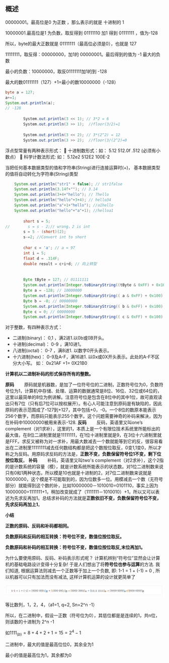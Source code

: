 ## 概述

00000001。最高位是0 为正数 ，那么表示的就是 十进制的 1

10000001.最高位是1 为负数，取反得到 01111110 加1 得到 01111111 ，值为-128

所以，byte的最大正数就是 01111111（最高位必须是0），也就是 127

11111111，取反得：00000000，加1的 00000001。最后得到的值为 -1  最大的负数

最小的负数：10000000，取反01111111加1的到 -128

最大的数01111111（127）+1=最小的数10000000（-128）

```java
byte a = 127; 
a+=1; 
System.out.println(a); 
// -128

        System.out.println(3 << 1); // 3*2 = 6
        System.out.println(3 >> 1);  //floor(3/2)=1

        System.out.println(3 << 2); // 3*(2^2) = 12
        System.out.println(3 >> 2);  //floor(3/(2^2)=0
```

浮点型常量有两种表示形式：
 十进制数形式：如： 5.12 512.0f .512 (必须有小数点）
 科学计数法形式: 如： 5.12e2 512E2 100E-2  

当把任何基本数据类型的值和字符串(String)进行连接运算时(+)， 基本数据类型的值将自动转化为字符串(String)类型  

```java
    System.out.println("str1" + false); // str1false
    System.out.println(3.14f+""); // 3.14
    System.out.println(3+4+"hello"); // 7hello
    System.out.println("hello"+3+4); // hello34
    System.out.println("a"+1+"hello"); //a1hello
    System.out.println("hello"+"a"+1); //helloa1

        short s = 5;
//        s = s - 2;// wrong，2 is int
        s = 5 - (short)(2);
		s-=2; //Convert int to short

        char c = 'a'; // a = 97
        int i = 5;
        float d = .314F;
        double result = c+i+d; // 向上转型


        Byte tByte = 127; // 01111111
        System.out.println(Integer.toBinaryString((tByte & 0xFF) + 0x100).substring(1));
        Byte a = -128; // 10000000
        System.out.println(Integer.toBinaryString(( a & 0xFF) + 0x100).substring(1));
        Byte b = -0; // 00000000
        System.out.println(Integer.toBinaryString(( b & 0xFF) + 0x100).substring(1));
        Byte c = 0; // 00000000
        System.out.println(Integer.toBinaryString(( c & 0xFF) + 0x100).substring(1));
```
对于整数，有四种表示方式：

- 二进制(binary)： 0,1 ，满2进1.以0b或0B开头。
- 十进制(decimal)： 0-9 ，满10进1。
- 八进制(octal)： 0-7 ，满8进1. 以数字0开头表示。
- 十六进制(hex)： 0-9及A-F，满16进1. 以0x或0X开头表示。此处的A-F不区分大小写。
  如： 0x21AF +1= 0X21B0

**计算机以二进制补码的形式保存所有的整数。**



**原码**
　　原码就是机器数，是加了一位符号位的二进制，正数符号位为0，负数符号位为1，计算机中存储、处理、运算的数据通常是8位、16位、32位或64位的，这里以最简单的8位为例讲解。注意符号位是包含在8位中的其中1位，故可直观读出只有7位（只有后7位可以按权展开）。有心人可能注意到原码是有缺陷的，因此原码的表示范围成了-127到+127，其中包括+0，-0。一个8位的数原本能表示256个数字，而原码只能表示255个数字。这个问题需要神奇的补码来解决，因为在补码中10000000被用来表示-128.
**反码**
　　反码，英语里又叫one’s complement（对1求补），这里的1，本质上是一个有限位技术系统里所能标出的最大值，在8位二进制里就是11111111，在1位十进制里就是9，在3位十六进制里就是FFF。求反又被称为对一求补，用最大数减去一个数就能等到它的反，很容易看出在二进制里11111111减去任何数结构都是把这个数按位取反，0变1,1变0，所以才称之为反码。用原码求反码的方法是，**正数不变，负数保留符号位1不变，剩下位按位取反**。
**补码**
　　补码，英语里又叫two's complement（对2求补），这个2指的是计数系统的容量（模），就是计数系统所能表示的状态数。对1位二进制数来说只有0和1两种状态，所以模是10也就是十进制的2，对7位二进制数来说就是10000000，这个模是不可能取到的，因为位数多一位。用模减去一个数（无符号部分）就能得到这个数的补，比如10000000－1010010=0101110，事实上因为10000000=1111111+1，稍加改变就成了（1111111－1010010）+1，所以又可以表述为先求反再加1。总结求补码的方法就是**正数依旧不变，负数保留符号位不变，先求反码再加上1**。

**小结**

**正数的原码、反码和补码都相同。**

**负数原码和反码的相互转换：符号位不变，数值位按位取反。**

**负数原码和补码的相互转换：符号位不变，数值位按位取反,末位再加1。**



为什么要使用原码、反码、补码表示形式呢？
计算机辨别“符号位”显然会让计算机的基础电路设计变得十分复杂! 于是人们想出了将**符号位也参与运算**的方法. 我们知道, 根据运算法则减去一个正数等于加上一个负数, 即: 1-1 = 1 + (-1) = 0 , 所以机器可以只有加法而没有减法, 这样计算机运算的设计就更简单了

![](illustration/1.png)

等比数列，1，2，4，（a1=1, q=2, Sn=2^n -1）

所以，在二进制中，假设一正数（符号位为0），其低位都是是连续的1，共n位，则该数的十进制为 2^n -1

如$1111_{(b)} = 8+4+2+1 = 15 = 2^4-1$

二进制中，最大的值是最高位位0，其余全为1

最小的值是最高位为1，其余都为0